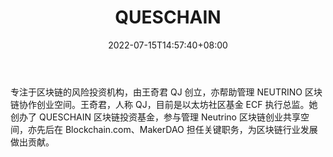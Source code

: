 ﻿---
weight: 
title: "QUESCHAIN"
description: "专注于区块链的风险投资机构，由王奇君 QJ 创立，亦帮助管理 NEUTRINO 区块链协作创业空间"
date: 2022-07-15T14:57:40+08:00
lastmod: 2022-07-15T14:57:40+08:00
draft: false
authors: ["Simon"]
featuredImage: "queschain.png"
link: "http://queschain.capital/"
tags: ["投资机构","QUESCHAIN"]
categories: ["navigation"]
navigation: ["投资机构"]
lightgallery: true
toc: true
pinned: false
recommend: false
recommend1: false
---
专注于区块链的风险投资机构，由王奇君 QJ 创立，亦帮助管理 NEUTRINO 区块链协作创业空间。王奇君，人称 QJ，目前是以太坊社区基金 ECF 执行总监。她创办了 QUESCHAIN 区块链投资基金，参与管理 Neutrino 区块链创业共享空间，亦先后在 Blockchain.com、MakerDAO 担任关键职务，为区块链行业发展做出贡献。